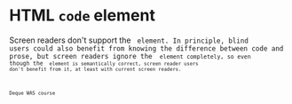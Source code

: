 # HTML `code` element

Screen readers don't support the <code> element. In principle, blind users could also benefit from knowing the difference between code and prose, but screen readers ignore the <code> element completely, so even though the <code> element is semantically correct, screen reader users don't benefit from it, at least with current screen readers.

Deque WAS course